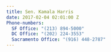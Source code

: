 ```yaml
---
title: Sen. Kamala Harris
date: 2017-02-04 02:01:00 Z
Phone-numbers:
  SF Office: "(213) 894-5000"
  DC Office: "(202) 224-3553"
  Sacramento Office: "(916) 448-2787"
---
```


